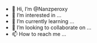 - 👋 Hi, I’m @Nanzperoxy
- 👀 I’m interested in ...
- 🌱 I’m currently learning ...
- 💞️ I’m looking to collaborate on ...
- 📫 How to reach me ...

<!---
Nanzperoxy/Nanzperoxy is a ✨ special ✨ repository because its `README.md` (this file) appears on your GitHub profile.
You can click the Preview link to take a look at your changes.
--->
